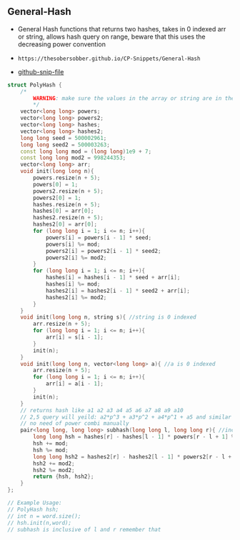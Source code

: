 
## General-Hash

- General Hash functions that returns two hashes, takes in 0 indexed arr or string, allows hash query on range, beware that this uses the decreasing power convention
- ```
  https://thesobersobber.github.io/CP-Snippets/General-Hash
  ```
- [github-snip-file](https://github.com/theSoberSobber/CP-Snippets/blob/main/snippets.json#L231)

```cpp
struct PolyHash {
    /*
        WARNING: make sure the values in the array or string are in the range [0,5e8]
        */
    vector<long long> powers;
    vector<long long> powers2;
    vector<long long> hashes;
    vector<long long> hashes2;
    long long seed = 500002961;
    long long seed2 = 500003263;
    const long long mod = (long long)1e9 + 7;
    const long long mod2 = 998244353;
    vector<long long> arr;
    void init(long long n){
        powers.resize(n + 5);
        powers[0] = 1;
        powers2.resize(n + 5);
        powers2[0] = 1;
        hashes.resize(n + 5);
        hashes[0] = arr[0];
        hashes2.resize(n + 5);
        hashes2[0] = arr[0];
        for (long long i = 1; i <= n; i++){
            powers[i] = powers[i - 1] * seed;
            powers[i] %= mod;
            powers2[i] = powers2[i - 1] * seed2;
            powers2[i] %= mod2;
        }
        for (long long i = 1; i <= n; i++){
            hashes[i] = hashes[i - 1] * seed + arr[i];
            hashes[i] %= mod;
            hashes2[i] = hashes2[i - 1] * seed2 + arr[i];
            hashes2[i] %= mod2;
        }
    }
    void init(long long n, string s){ //string is 0 indexed
        arr.resize(n + 5);
        for (long long i = 1; i <= n; i++){
            arr[i] = s[i - 1];
        }
        init(n);
    }
    void init(long long n, vector<long long> a){ //a is 0 indexed
        arr.resize(n + 5);
        for (long long i = 1; i <= n; i++){
            arr[i] = a[i - 1];
        }
        init(n);
    }
    // returns hash like a1 a2 a3 a4 a5 a6 a7 a8 a9 a10
    // 2,5 query will yeild: a2*p^3 + a3*p^2 + a4*p^1 + a5 and similar so now hash hai pehle se tumhare liye
    // no need of power combi manually
    pair<long long, long long> subhash(long long l, long long r){ //inclusive
        long long hsh = hashes[r] - hashes[l - 1] * powers[r - l + 1] % mod;
        hsh += mod;
        hsh %= mod;
        long long hsh2 = hashes2[r] - hashes2[l - 1] * powers2[r - l + 1] % mod2;
        hsh2 += mod2;
        hsh2 %= mod2;
        return {hsh, hsh2};
    }
};

// Example Usage:
// PolyHash hsh;
// int n = word.size();
// hsh.init(n,word);
// subhash is inclusive of l and r remember that

```

